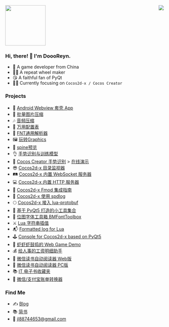 <a style="float:center;">
  <img width="128px" src="https://user-images.githubusercontent.com/2780145/109505497-a8d97600-7ac2-11eb-9cfe-1e34b52a89ed.gif" />
  <img align="right" src="https://github-readme-stats.vercel.app/api?username=doooreyn&show_icons=true&hide_title=true&hide_border=true&count_private=true&include_all_commits=true&theme=vue" />
</a>

### Hi, there! 🤠 I'm DoooReyn.

-   🐼 A game developer from China
-   👷‍♂️ A repeat wheel maker
-   😘 A faithful fan of PyQt
-   🧙‍♂️ Currently focusing on `Cocos2d-x / Cocos Creator`

### Projects

-   🤖 [Android Webview 套壳 App](https://github.com/DoooReyn/ccc-android-h5)
-   💽 [批量图片压缩](https://github.com/DoooReyn/image-compressor)
-   🎶 [音频压缩](https://github.com/DoooReyn/audio-converter)
-   🍄 [万用配置表](https://github.com/DoooReyn/ccc-xlsx-dump)
-   📑 [FNT通用解析器](https://github.com/DoooReyn/ccc-fnt-parser)
-   🖼  [玩转Graphics](https://github.com/DoooReyn/ccc-play-graphics)
-   🦾 [spine预览](https://github.com/DoooReyn/SpinePreviewer)
-   👌 [手势识别与训练模型](https://wu57.cn/Game/gestures/)
-   🖕 [Cocos Creator 手势识别](https://github.com/DoooReyn/ccc-gesture-recognition) > [在线演示](https://wu57.cn/games/gesture/web-desktop/)
-   😎 [Cocos2d-x 目录监视器](https://github.com/DoooReyn/cocos2d-x-dir-monitor)
-   🛤️ [Cocos2d-x 内置 WebSocket 服务器](https://github.com/DoooReyn/cocos2d-x-lws)
-   💻 [Cocos2d-x 内置 HTTP 服务器](https://github.com/DoooReyn/cocos2d-x-lhs)
-   🎸 [Cocos2d-x Fmod 集成指南](https://github.com/DoooReyn/fmod-for-cocos2dx)
-   📓 [Cocos2d-x 使用 spdlog](https://github.com/DoooReyn/cocos2d-x-spdlog)
-   🌕 [Cocos2d-x 接入 lua-protobuf](https://github.com/DoooReyn/cocos2d-x-lua-protobuf)
-   🥡 [基于 PyQt5 打造的小工具集合](https://github.com/DoooReyn/milk)
-   🧰 [位图字体工具箱 BMFontToolbox](https://github.com/DoooReyn/BMFontToolbox)
-   ⚔️ [Lua 字符串插值](https://github.com/DoooReyn/lua-string-interpolate)
-   📬 [Formatted log for Lua](https://github.com/DoooReyn/lua_format_log)
-   🕹️ [Console for Cocos2d-x based on PyQt5](https://github.com/DoooReyn/Console)
-   👾 [虾虾虾鼓捣的 Web Game Demo](https://wu57.cn/Game/games/)
-   💰 [给人事的工资明细助手](https://wu57.cn/Game/SalaryBook/)
-   📘 [微信读书自动阅读器 Web版](https://github.com/DoooReyn/WxRead-WebAutoReader) 
-   📗 [微信读书自动阅读器 PC版](https://github.com/DoooReyn/WxReader)
-   📚 [IT 电子书收藏夹](https://github.com/DoooReyn/dbooks-links.git)
-   📒 [微信/支付宝账单转换器](https://github.com/DoooReyn/wechat-alipay-bill-converter)

### Find Me

-   ✍️ [Blog](https://wu57.cn/)
-   📚 [简书](https://www.jianshu.com/u/5b3708fe7f63)
-   💌 jl88744653@gmail.com
